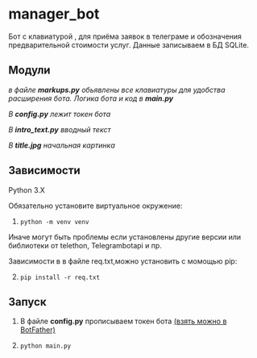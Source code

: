 # manager_bot

Бот с клавиатурой , для приёма заявок в телеграме и обозначения предварительной стоимости услуг. Данные записываем в БД SQLite.
## Модули
*в файле **markups.py** обьявлены все клавиатуры для удобства расширения бота. Логика бота и код в **main.py***

*В **config.py** лежит токен бота*

*В **intro_text.py** вводный текст*

*В **title.jpg**  начальная картинка*


## Зависимости
Python 3.X

Обязательно установите виртуальное окружение:

1) `python -m venv venv` 

Иначе могут быть проблемы если установлены другие версии или библиотеки от telethon, Telegrambotapi и пр.

Зависимости в в файле req.txt,можно установить с момощью pip:

2) `pip install -r req.txt `
 
## Запуск
1) В файле **config.py** прописываем токен бота [(взять можно в BotFather)](https://telegram.me/BotFather)

2) `python main.py`

